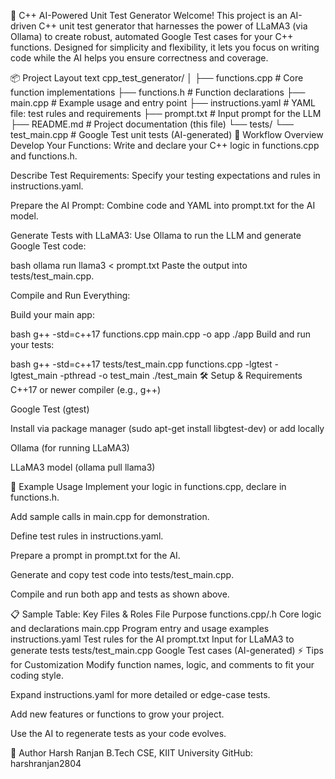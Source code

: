 🚀 C++ AI-Powered Unit Test Generator
Welcome! This project is an AI-driven C++ unit test generator that harnesses the power of LLaMA3 (via Ollama) to create robust, automated Google Test cases for your C++ functions. Designed for simplicity and flexibility, it lets you focus on writing code while the AI helps you ensure correctness and coverage.

📦 Project Layout
text
cpp_test_generator/
│
├── functions.cpp        # Core function implementations
├── functions.h          # Function declarations
├── main.cpp             # Example usage and entry point
├── instructions.yaml    # YAML file: test rules and requirements
├── prompt.txt           # Input prompt for the LLM
├── README.md            # Project documentation (this file)
└── tests/
    └── test_main.cpp    # Google Test unit tests (AI-generated)
🤖 Workflow Overview
Develop Your Functions:
Write and declare your C++ logic in functions.cpp and functions.h.

Describe Test Requirements:
Specify your testing expectations and rules in instructions.yaml.

Prepare the AI Prompt:
Combine code and YAML into prompt.txt for the AI model.

Generate Tests with LLaMA3:
Use Ollama to run the LLM and generate Google Test code:

bash
ollama run llama3 < prompt.txt
Paste the output into tests/test_main.cpp.

Compile and Run Everything:

Build your main app:

bash
g++ -std=c++17 functions.cpp main.cpp -o app
./app
Build and run your tests:

bash
g++ -std=c++17 tests/test_main.cpp functions.cpp -lgtest -lgtest_main -pthread -o test_main
./test_main
🛠️ Setup & Requirements
C++17 or newer compiler (e.g., g++)

Google Test (gtest)

Install via package manager (sudo apt-get install libgtest-dev) or add locally

Ollama (for running LLaMA3)

LLaMA3 model (ollama pull llama3)

📝 Example Usage
Implement your logic in functions.cpp, declare in functions.h.

Add sample calls in main.cpp for demonstration.

Define test rules in instructions.yaml.

Prepare a prompt in prompt.txt for the AI.

Generate and copy test code into tests/test_main.cpp.

Compile and run both app and tests as shown above.

📋 Sample Table: Key Files & Roles
File	Purpose
functions.cpp/.h	Core logic and declarations
main.cpp	Program entry and usage examples
instructions.yaml	Test rules for the AI
prompt.txt	Input for LLaMA3 to generate tests
tests/test_main.cpp	Google Test cases (AI-generated)
⚡ Tips for Customization
Modify function names, logic, and comments to fit your coding style.

Expand instructions.yaml for more detailed or edge-case tests.

Add new features or functions to grow your project.

Use the AI to regenerate tests as your code evolves.

👤 Author
Harsh Ranjan
B.Tech CSE, KIIT University
GitHub: harshranjan2804